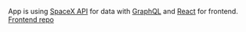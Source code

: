 App is using [SpaceX API](https://docs.spacexdata.com) for data with [GraphQL](https://graphql.org/) and [React](https://reactjs.org) for frontend. [Frontend repo](https://github.com/Adiis/spacex_launch_missions_client)
